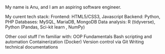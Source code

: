 My name is Anu, and I am an aspiring software engineer. 

My curent tech stack:
Frontend: HTML5/CSS3, Javascript
Backend: Python, PHP
Databases: MySQL, MariaDB, MongoDB
Data analysis: R (tidyverse), Python (Pandas, Sci-kit learn , NumPy) 

Other cool stuff I'm familiar with:
OOP Fundamentals
Bash scripting and automation
Containerization (Docker)
Version control via Git
Writing technical documentations 
